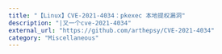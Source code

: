 ```yaml
---
title: "【Linux】CVE-2021-4034：pkexec 本地提权漏洞"
description: "|又一个cve-2021-4034"
external_url: "https://github.com/arthepsy/CVE-2021-4034"
category: "Miscellaneous"
---
```

